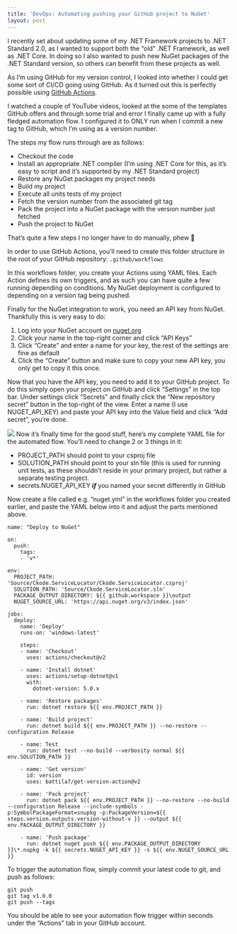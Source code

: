 ```yaml
---
title: 'DevOps: Automating pushing your GitHub project to NuGet'
layout: post
---
```


I recently set about updating some of my .NET Framework projects to .NET Standard 2.0, as I wanted to support both the “old” .NET Framework, as well as .NET Core. In doing so I also wanted to push new NuGet packages of the .NET Standard version, so others can benefit from these projects as well.

As I’m using GitHub for my version control, I looked into whether I could get some sort of CI/CD going using GitHub. As it turned out this is perfectly possible using [GitHub Actions](https://github.com/features/actions).

I watched a couple of YouTube videos, looked at the some of the templates GitHub offers and through some trial and error I finally came up with a fully fledged automation flow. I configured it to ONLY run when I commit a new tag to GitHub, which I’m using as a version number.

The steps my flow runs through are as follows:

- Checkout the code
- Install an appropriate .NET compiler (I’m using .NET Core for this, as it’s easy to script and it’s supported by my .NET Standard project)
- Restore any NuGet packages my project needs
- Build my project
- Execute all units tests of my project
- Fetch the version number from the associated git tag
- Pack the project into a NuGet package with the version number just fetched
- Push the project to NuGet

That’s quite a few steps I no longer have to do manually, phew 🙂

In order to use GitHub Actions, you’ll need to create this folder structure in the root of your GitHub repository: `.github/workflows`

In this workflows folder, you create your Actions using YAML files. Each Action defines its own triggers, and as such you can have quite a few running depending on conditions. My NuGet deployment is configured to depending on a version tag being pushed.

Finally for the NuGet integration to work, you need an API key from NuGet. Thankfully this is very easy to do:

1. Log into your NuGet account on [nuget.org](https://www.nuget.org/)
2. Click your name in the top-right corner and click “API Keys”
3. Click “Create” and enter a name for your key, the rest of the settings are fine as default
4. Click the “Create” button and make sure to copy your new API key, you only get to copy it this once.

Now that you have the API key, you need to add it to your GitHub project. To do this simply open your project on GitHub and click “Settings” in the top bar. Under settings click “Secrets” and finally click the “New repository secret” button in the top-right of the view. Enter a name (I use NUGET\_API\_KEY) and paste your API key into the Value field and click “Add secret”, you’re done.


[![](https://www.ckode.dk/wordpress/wp-content/uploads/2021/03/GitHub-secrets.png)](https://www.ckode.dk/wordpress/wp-content/uploads/2021/03/GitHub-secrets.png)
Now it’s finally time for the good stuff, here’s my complete YAML file for the automated flow. You’ll need to change 2 or 3 things in it:

- PROJECT\_PATH should point to your csproj file
- SOLUTION\_PATH should point to your sln file (this is used for running unit tests, as these shouldn’t reside in your primary project, but rather a separate testing project.
- secrets.NUGET\_API\_KEY ***if*** you named your secret differently in GitHub

Now create a file called e.g. “nuget.yml” in the workflows folder you created earlier, and paste the YAML below into it and adjust the parts mentioned above.

```
name: "Deploy to NuGet"

on: 
  push:
    tags:
    - 'v*'

env:
  PROJECT_PATH: 'Source/Ckode.ServiceLocator/Ckode.ServiceLocator.csproj'
  SOLUTION_PATH: 'Source/Ckode.ServiceLocator.sln'
  PACKAGE_OUTPUT_DIRECTORY: ${{ github.workspace }}\output
  NUGET_SOURCE_URL: 'https://api.nuget.org/v3/index.json'

jobs:
  deploy:
    name: 'Deploy'
    runs-on: 'windows-latest'
        
    steps:
    - name: 'Checkout'
      uses: actions/checkout@v2

    - name: 'Install dotnet'
      uses: actions/setup-dotnet@v1
      with:
        dotnet-version: 5.0.x

    - name: 'Restore packages'
      run: dotnet restore ${{ env.PROJECT_PATH }}
      
    - name: 'Build project'
      run: dotnet build ${{ env.PROJECT_PATH }} --no-restore --configuration Release
      
    - name: Test
      run: dotnet test --no-build --verbosity normal ${{ env.SOLUTION_PATH }}
      
    - name: 'Get version'
      id: version
      uses: battila7/get-version-action@v2
      
    - name: 'Pack project'
      run: dotnet pack ${{ env.PROJECT_PATH }} --no-restore --no-build --configuration Release --include-symbols -p:SymbolPackageFormat=snupkg -p:PackageVersion=${{ steps.version.outputs.version-without-v }} --output ${{ env.PACKAGE_OUTPUT_DIRECTORY }}
      
    - name: 'Push package'
      run: dotnet nuget push ${{ env.PACKAGE_OUTPUT_DIRECTORY }}\*.nupkg -k ${{ secrets.NUGET_API_KEY }} -s ${{ env.NUGET_SOURCE_URL }}
```

To trigger the automation flow, simply commit your latest code to git, and push as follows:

```
git push
git tag v1.0.0
git push --tags
```

You should be able to see your automation flow trigger within seconds under the “Actions” tab in your GitHub account.
